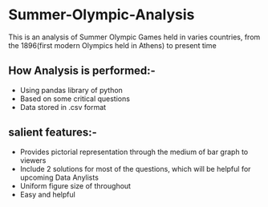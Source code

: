 # Summer-Olympic-Analysis
This is an analysis of Summer Olympic Games held in varies countries, from the 1896(first modern Olympics held in Athens) to present time


## How Analysis is performed:-
  - Using pandas library of python
  - Based on some critical questions
  - Data stored in .csv format
             
             
## salient features:-
  - Provides pictorial representation through the medium of bar graph to viewers
  - Include 2 solutions for most of the questions, which will be helpful for upcoming Data Anylists
  - Uniform figure size of throughout
  - Easy and helpful 

